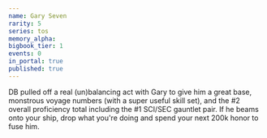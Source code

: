 ```yaml
---
name: Gary Seven
rarity: 5
series: tos
memory_alpha:
bigbook_tier: 1
events: 0
in_portal: true
published: true
---
```


DB pulled off a real (un)balancing act with Gary to give him a great base, monstrous voyage numbers (with a super useful skill set), and the #2 overall proficiency total including the #1 SCI/SEC gauntlet pair. If he beams onto your ship, drop what you're doing and spend your next 200k honor to fuse him.

